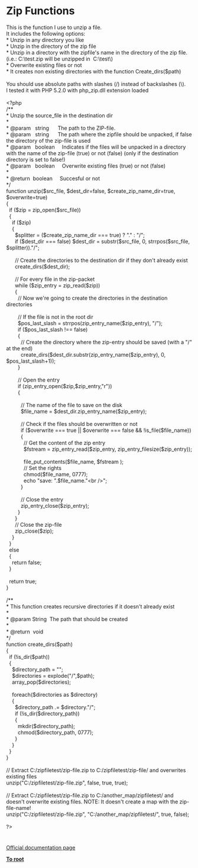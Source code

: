 # Zip Functions




<div class="phpcode"><span class="html">
This is the function I use to unzip a file. <br>It includes the following options:<br>* Unzip in any directory you like<br>* Unzip in the directory of the zip file<br>* Unzip in a directory with the zipfile&apos;s name in the directory of the zip file. (i.e.: C:\test.zip will be unzipped in&#xA0; C:\test\)<br>* Overwrite existing files or not<br>* It creates non existing directories with the function Create_dirs($path)<br><br>You should use absolute paths with slashes (/) instead of backslashes (\).<br>I tested it with PHP 5.2.0 with php_zip.dll extension loaded<br><br><span class="default">&lt;?php<br></span><span class="comment">/**<br> * Unzip the source_file in the destination dir<br> *<br> * @param&#xA0;&#xA0; string&#xA0; &#xA0; &#xA0; The path to the ZIP-file.<br> * @param&#xA0;&#xA0; string&#xA0; &#xA0; &#xA0; The path where the zipfile should be unpacked, if false the directory of the zip-file is used<br> * @param&#xA0;&#xA0; boolean&#xA0; &#xA0;&#xA0; Indicates if the files will be unpacked in a directory with the name of the zip-file (true) or not (false) (only if the destination directory is set to false!)<br> * @param&#xA0;&#xA0; boolean&#xA0; &#xA0;&#xA0; Overwrite existing files (true) or not (false)<br> *&#xA0; <br> * @return&#xA0; boolean&#xA0; &#xA0;&#xA0; Succesful or not<br> */<br></span><span class="keyword">function </span><span class="default">unzip</span><span class="keyword">(</span><span class="default">$src_file</span><span class="keyword">, </span><span class="default">$dest_dir</span><span class="keyword">=</span><span class="default">false</span><span class="keyword">, </span><span class="default">$create_zip_name_dir</span><span class="keyword">=</span><span class="default">true</span><span class="keyword">, </span><span class="default">$overwrite</span><span class="keyword">=</span><span class="default">true</span><span class="keyword">) <br>{<br>&#xA0; if (</span><span class="default">$zip </span><span class="keyword">= </span><span class="default">zip_open</span><span class="keyword">(</span><span class="default">$src_file</span><span class="keyword">)) <br>&#xA0; {<br>&#xA0; &#xA0; if (</span><span class="default">$zip</span><span class="keyword">) <br>&#xA0; &#xA0; {<br>&#xA0; &#xA0; &#xA0; </span><span class="default">$splitter </span><span class="keyword">= (</span><span class="default">$create_zip_name_dir </span><span class="keyword">=== </span><span class="default">true</span><span class="keyword">) ? </span><span class="string">&quot;.&quot; </span><span class="keyword">: </span><span class="string">&quot;/&quot;</span><span class="keyword">;<br>&#xA0; &#xA0; &#xA0; if (</span><span class="default">$dest_dir </span><span class="keyword">=== </span><span class="default">false</span><span class="keyword">) </span><span class="default">$dest_dir </span><span class="keyword">= </span><span class="default">substr</span><span class="keyword">(</span><span class="default">$src_file</span><span class="keyword">, </span><span class="default">0</span><span class="keyword">, </span><span class="default">strrpos</span><span class="keyword">(</span><span class="default">$src_file</span><span class="keyword">, </span><span class="default">$splitter</span><span class="keyword">)).</span><span class="string">&quot;/&quot;</span><span class="keyword">;<br>&#xA0; &#xA0; &#xA0; <br>&#xA0; &#xA0; &#xA0; </span><span class="comment">// Create the directories to the destination dir if they don&apos;t already exist<br>&#xA0; &#xA0; &#xA0; </span><span class="default">create_dirs</span><span class="keyword">(</span><span class="default">$dest_dir</span><span class="keyword">);<br><br>&#xA0; &#xA0; &#xA0; </span><span class="comment">// For every file in the zip-packet<br>&#xA0; &#xA0; &#xA0; </span><span class="keyword">while (</span><span class="default">$zip_entry </span><span class="keyword">= </span><span class="default">zip_read</span><span class="keyword">(</span><span class="default">$zip</span><span class="keyword">)) <br>&#xA0; &#xA0; &#xA0; {<br>&#xA0; &#xA0; &#xA0; &#xA0; </span><span class="comment">// Now we&apos;re going to create the directories in the destination directories<br>&#xA0; &#xA0; &#xA0; &#xA0; <br>&#xA0; &#xA0; &#xA0; &#xA0; // If the file is not in the root dir<br>&#xA0; &#xA0; &#xA0; &#xA0; </span><span class="default">$pos_last_slash </span><span class="keyword">= </span><span class="default">strrpos</span><span class="keyword">(</span><span class="default">zip_entry_name</span><span class="keyword">(</span><span class="default">$zip_entry</span><span class="keyword">), </span><span class="string">&quot;/&quot;</span><span class="keyword">);<br>&#xA0; &#xA0; &#xA0; &#xA0; if (</span><span class="default">$pos_last_slash </span><span class="keyword">!== </span><span class="default">false</span><span class="keyword">)<br>&#xA0; &#xA0; &#xA0; &#xA0; {<br>&#xA0; &#xA0; &#xA0; &#xA0; &#xA0; </span><span class="comment">// Create the directory where the zip-entry should be saved (with a &quot;/&quot; at the end)<br>&#xA0; &#xA0; &#xA0; &#xA0; &#xA0; </span><span class="default">create_dirs</span><span class="keyword">(</span><span class="default">$dest_dir</span><span class="keyword">.</span><span class="default">substr</span><span class="keyword">(</span><span class="default">zip_entry_name</span><span class="keyword">(</span><span class="default">$zip_entry</span><span class="keyword">), </span><span class="default">0</span><span class="keyword">, </span><span class="default">$pos_last_slash</span><span class="keyword">+</span><span class="default">1</span><span class="keyword">));<br>&#xA0; &#xA0; &#xA0; &#xA0; }<br><br>&#xA0; &#xA0; &#xA0; &#xA0; </span><span class="comment">// Open the entry<br>&#xA0; &#xA0; &#xA0; &#xA0; </span><span class="keyword">if (</span><span class="default">zip_entry_open</span><span class="keyword">(</span><span class="default">$zip</span><span class="keyword">,</span><span class="default">$zip_entry</span><span class="keyword">,</span><span class="string">&quot;r&quot;</span><span class="keyword">)) <br>&#xA0; &#xA0; &#xA0; &#xA0; {<br>&#xA0; &#xA0; &#xA0; &#xA0; &#xA0; <br>&#xA0; &#xA0; &#xA0; &#xA0; &#xA0; </span><span class="comment">// The name of the file to save on the disk<br>&#xA0; &#xA0; &#xA0; &#xA0; &#xA0; </span><span class="default">$file_name </span><span class="keyword">= </span><span class="default">$dest_dir</span><span class="keyword">.</span><span class="default">zip_entry_name</span><span class="keyword">(</span><span class="default">$zip_entry</span><span class="keyword">);<br>&#xA0; &#xA0; &#xA0; &#xA0; &#xA0; <br>&#xA0; &#xA0; &#xA0; &#xA0; &#xA0; </span><span class="comment">// Check if the files should be overwritten or not<br>&#xA0; &#xA0; &#xA0; &#xA0; &#xA0; </span><span class="keyword">if (</span><span class="default">$overwrite </span><span class="keyword">=== </span><span class="default">true </span><span class="keyword">|| </span><span class="default">$overwrite </span><span class="keyword">=== </span><span class="default">false </span><span class="keyword">&amp;&amp; !</span><span class="default">is_file</span><span class="keyword">(</span><span class="default">$file_name</span><span class="keyword">))<br>&#xA0; &#xA0; &#xA0; &#xA0; &#xA0; {<br>&#xA0; &#xA0; &#xA0; &#xA0; &#xA0; &#xA0; </span><span class="comment">// Get the content of the zip entry<br>&#xA0; &#xA0; &#xA0; &#xA0; &#xA0; &#xA0; </span><span class="default">$fstream </span><span class="keyword">= </span><span class="default">zip_entry_read</span><span class="keyword">(</span><span class="default">$zip_entry</span><span class="keyword">, </span><span class="default">zip_entry_filesize</span><span class="keyword">(</span><span class="default">$zip_entry</span><span class="keyword">));<br><br>&#xA0; &#xA0; &#xA0; &#xA0; &#xA0; &#xA0; </span><span class="default">file_put_contents</span><span class="keyword">(</span><span class="default">$file_name</span><span class="keyword">, </span><span class="default">$fstream </span><span class="keyword">);<br>&#xA0; &#xA0; &#xA0; &#xA0; &#xA0; &#xA0; </span><span class="comment">// Set the rights<br>&#xA0; &#xA0; &#xA0; &#xA0; &#xA0; &#xA0; </span><span class="default">chmod</span><span class="keyword">(</span><span class="default">$file_name</span><span class="keyword">, </span><span class="default">0777</span><span class="keyword">);<br>&#xA0; &#xA0; &#xA0; &#xA0; &#xA0; &#xA0; echo </span><span class="string">&quot;save: &quot;</span><span class="keyword">.</span><span class="default">$file_name</span><span class="keyword">.</span><span class="string">&quot;&lt;br /&gt;&quot;</span><span class="keyword">;<br>&#xA0; &#xA0; &#xA0; &#xA0; &#xA0; }<br>&#xA0; &#xA0; &#xA0; &#xA0; &#xA0; <br>&#xA0; &#xA0; &#xA0; &#xA0; &#xA0; </span><span class="comment">// Close the entry<br>&#xA0; &#xA0; &#xA0; &#xA0; &#xA0; </span><span class="default">zip_entry_close</span><span class="keyword">(</span><span class="default">$zip_entry</span><span class="keyword">);<br>&#xA0; &#xA0; &#xA0; &#xA0; }&#xA0; &#xA0; &#xA0;&#xA0; <br>&#xA0; &#xA0; &#xA0; }<br>&#xA0; &#xA0; &#xA0; </span><span class="comment">// Close the zip-file<br>&#xA0; &#xA0; &#xA0; </span><span class="default">zip_close</span><span class="keyword">(</span><span class="default">$zip</span><span class="keyword">);<br>&#xA0; &#xA0; }<br>&#xA0; } <br>&#xA0; else<br>&#xA0; {<br>&#xA0; &#xA0; return </span><span class="default">false</span><span class="keyword">;<br>&#xA0; }<br>&#xA0; <br>&#xA0; return </span><span class="default">true</span><span class="keyword">;<br>}<br><br></span><span class="comment">/**<br> * This function creates recursive directories if it doesn&apos;t already exist<br> *<br> * @param String&#xA0; The path that should be created<br> *&#xA0; <br> * @return&#xA0; void<br> */<br></span><span class="keyword">function </span><span class="default">create_dirs</span><span class="keyword">(</span><span class="default">$path</span><span class="keyword">)<br>{<br>&#xA0; if (!</span><span class="default">is_dir</span><span class="keyword">(</span><span class="default">$path</span><span class="keyword">))<br>&#xA0; {<br>&#xA0; &#xA0; </span><span class="default">$directory_path </span><span class="keyword">= </span><span class="string">&quot;&quot;</span><span class="keyword">;<br>&#xA0; &#xA0; </span><span class="default">$directories </span><span class="keyword">= </span><span class="default">explode</span><span class="keyword">(</span><span class="string">&quot;/&quot;</span><span class="keyword">,</span><span class="default">$path</span><span class="keyword">);<br>&#xA0; &#xA0; </span><span class="default">array_pop</span><span class="keyword">(</span><span class="default">$directories</span><span class="keyword">);<br>&#xA0; &#xA0; <br>&#xA0; &#xA0; foreach(</span><span class="default">$directories </span><span class="keyword">as </span><span class="default">$directory</span><span class="keyword">)<br>&#xA0; &#xA0; {<br>&#xA0; &#xA0; &#xA0; </span><span class="default">$directory_path </span><span class="keyword">.= </span><span class="default">$directory</span><span class="keyword">.</span><span class="string">&quot;/&quot;</span><span class="keyword">;<br>&#xA0; &#xA0; &#xA0; if (!</span><span class="default">is_dir</span><span class="keyword">(</span><span class="default">$directory_path</span><span class="keyword">))<br>&#xA0; &#xA0; &#xA0; {<br>&#xA0; &#xA0; &#xA0; &#xA0; </span><span class="default">mkdir</span><span class="keyword">(</span><span class="default">$directory_path</span><span class="keyword">);<br>&#xA0; &#xA0; &#xA0; &#xA0; </span><span class="default">chmod</span><span class="keyword">(</span><span class="default">$directory_path</span><span class="keyword">, </span><span class="default">0777</span><span class="keyword">);<br>&#xA0; &#xA0; &#xA0; }<br>&#xA0; &#xA0; }<br>&#xA0; }<br>}<br><br></span><span class="comment">// Extract C:/zipfiletest/zip-file.zip to C:/zipfiletest/zip-file/ and overwrites existing files<br></span><span class="default">unzip</span><span class="keyword">(</span><span class="string">&quot;C:/zipfiletest/zip-file.zip&quot;</span><span class="keyword">, </span><span class="default">false</span><span class="keyword">, </span><span class="default">true</span><span class="keyword">, </span><span class="default">true</span><span class="keyword">);<br><br></span><span class="comment">// Extract C:/zipfiletest/zip-file.zip to C:/another_map/zipfiletest/ and doesn&apos;t overwrite existing files. NOTE: It doesn&apos;t create a map with the zip-file-name!<br></span><span class="default">unzip</span><span class="keyword">(</span><span class="string">&quot;C:/zipfiletest/zip-file.zip&quot;</span><span class="keyword">, </span><span class="string">&quot;C:/another_map/zipfiletest/&quot;</span><span class="keyword">, </span><span class="default">true</span><span class="keyword">, </span><span class="default">false</span><span class="keyword">);<br><br></span><span class="default">?&gt;</span>
</span>
</div>
  

#

[Official documentation page](https://www.php.net/manual/en/ref.zip.php)

**[To root](/README.md)**